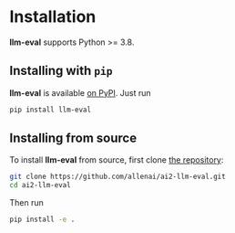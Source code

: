 Installation
============

**llm-eval** supports Python >= 3.8.

## Installing with `pip`

**llm-eval** is available [on PyPI](https://pypi.org/project/llm-eval/). Just run

```bash
pip install llm-eval
```

## Installing from source

To install **llm-eval** from source, first clone [the repository](https://github.com/allenai/ai2-llm-eval):

```bash
git clone https://github.com/allenai/ai2-llm-eval.git
cd ai2-llm-eval
```

Then run

```bash
pip install -e .
```
